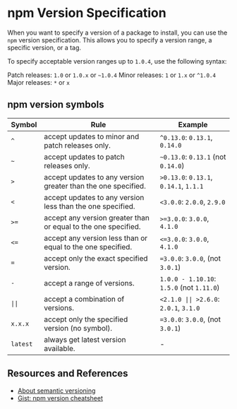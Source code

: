# npm Version Specification

When you want to specify a version of a package to install, you can use the `npm` version specification. This allows you to specify a version range, a specific version, or a tag.

To specify acceptable version ranges up to `1.0.4`, use the following syntax:

Patch releases: `1.0` or `1.0.x` or `~1.0.4`
Minor releases: `1` or `1.x` or `^1.0.4`
Major releases: `*` or `x`

## npm version symbols

| Symbol   | Rule                                                           | Example                                   |
| -------- | -------------------------------------------------------------- | ----------------------------------------- |
| `^`      | accept updates to minor and patch releases only.               | `^0.13.0`: `0.13.1`, `0.14.0`             |
| `~`      | accept updates to patch releases only.                         | `~0.13.0`: `0.13.1` (not `0.14.0`)        |
| `>`      | accept updates to any version greater than the one specified.  | `>0.13.0`: `0.13.1`, `0.14.1`, `1.1.1`    |
| `<`      | accept updates to any version less than the one specified.     | `<3.0.0`: `2.0.0`, `2.9.0`                |
| `>=`     | accept any version greater than or equal to the one specified. | `>=3.0.0`: `3.0.0`, `4.1.0`               |
| `<=`     | accept any version less than or equal to the one specified.    | `<=3.0.0`: `3.0.0`, `4.1.0`               |
| `=`      | accept only the exact specified version.                       | `=3.0.0`: `3.0.0`, (not `3.0.1`)          |
| `-`      | accept a range of versions.                                    | `1.0.0 - 1.10.10`: `1.5.0` (not `1.11.0`) |
| `\|\|`   | accept a combination of versions.                              | `<2.1.0 \|\| >2.6.0`: `2.0.1`, `3.1.0`    |
| `x.x.x`  | accept only the specified version (no symbol).                 | `=3.0.0`: `3.0.0`, (not `3.0.1`)          |
| `latest` | always get latest version available.                           | -                                         |

## Resources and References

- [About semantic versioning](https://docs.npmjs.com/about-semantic-versioning)
- [Gist: npm version cheatsheet](https://gist.github.com/jonlabelle/706b28d50ba75bf81d40782aa3c84b3e)
